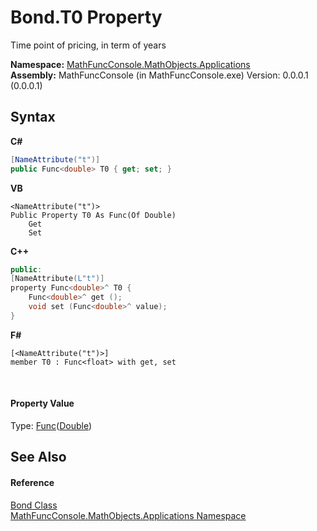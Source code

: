 # Bond.T0 Property 
 

Time point of pricing, in term of years

**Namespace:**&nbsp;<a href="d9e4b2f9-9258-2f31-ca55-43e6b838bbc3">MathFuncConsole.MathObjects.Applications</a><br />**Assembly:**&nbsp;MathFuncConsole (in MathFuncConsole.exe) Version: 0.0.0.1 (0.0.0.1)

## Syntax

**C#**<br />
``` C#
[NameAttribute("t")]
public Func<double> T0 { get; set; }
```

**VB**<br />
``` VB
<NameAttribute("t")>
Public Property T0 As Func(Of Double)
	Get
	Set
```

**C++**<br />
``` C++
public:
[NameAttribute(L"t")]
property Func<double>^ T0 {
	Func<double>^ get ();
	void set (Func<double>^ value);
}
```

**F#**<br />
``` F#
[<NameAttribute("t")>]
member T0 : Func<float> with get, set

```

<br />

#### Property Value
Type: <a href="http://msdn2.microsoft.com/en-us/library/bb534960" target="_blank">Func</a>(<a href="http://msdn2.microsoft.com/en-us/library/643eft0t" target="_blank">Double</a>)

## See Also


#### Reference
<a href="825e26af-6be9-7340-3b39-9cea3691afc1">Bond Class</a><br /><a href="d9e4b2f9-9258-2f31-ca55-43e6b838bbc3">MathFuncConsole.MathObjects.Applications Namespace</a><br />
